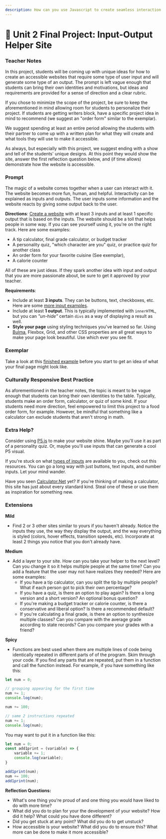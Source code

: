 ```yaml
---
description: How can you use Javascript to create seamless interaction on a webpage?
---
```


# 🎨 Unit 2 Final Project: Input-Output Helper Site

### Teacher Notes

In this project, students will be coming up with unique ideas for how to create an accessible websites that require some type of user input and will generate some type of an output. The prompt is left vague enough that students can bring their own identities and motivations, but ideas and requirements are provided for a sense of direction and a clear rubric.

If you chose to minimize the scope of the project, be sure to keep the aforementioned in mind allowing room for students to personalize their project. If students are getting writers block, have a specific project idea in mind to recommend (we suggest an "order form" similar to the exemplar).

We suggest spending at least an entire period allowing the students with their partner to come up with a written plan for what they will create and what tools they will use to make it accessible.

As always, but especially with this project, we suggest ending with a show and tell of the students' unique designs. At this point they would show the site, answer the first reflection question below, and (if time allows) demonstrate how the website is accessible.

### Prompt

The magic of a website comes together when a user can interact with it. The website becomes more fun, human, and helpful. Interactivity can be explained as inputs and outputs. The user inputs some information and the website reacts by giving some output back to the user.

**Directions**: [Create a website](https://github.com/nycdoe-cs4all/interactive-web/tree/manny-edits/unit-2-intro-to-dom-manipulation-basics/U2FINAL/U2FINAL-Starter) with at least 3 inputs and at least 1 specific output that is based on the inputs. The website should be a toll that helps people in some way. If you can see yourself using it, you're on the right track. Here are some examples:

* A tip calculator, final grade calculator, or budget tracker
* A personality quiz, "which character are you" quiz, or practice quiz for another class
* An order form for your favorite cuisine (See exemplar),
* A calorie counter

All of these are just ideas. If they spark another idea with input and output that you are more passionate about, be sure to get it approved by your teacher.

**Requirements**:

* Include at least **3 inputs**. They can be buttons, text, checkboxes, etc. Here are some [more input examples](https://www.w3schools.com/html/html\_form\_input\_types.asp).
* Include at least **1 output**. This is typically implemented with `innerHTML`, but you can _"un-hide"_ certain `divs` as a way of displaying a result as well.
* **Style your page** using styling techniques you've learned so far. Using [Bulma](https://bulma.io/documentation/), Flexbox, Grid, and other CSS properties are all great ways to make your page look beautiful. Use which ever you see fit.

### Exemplar

Take a look at this [finished example](https://github.com/nycdoe-cs4all/interactive-web/blob/manny-edits/unit-2-intro-to-dom-manipulation-basics/U2FINAL/U2FINAL-Exemplar/index.html) before you start to get an idea of what your final page might look like.

### Culturally Responsive Best Practice

As aforementioned in the teacher notes, the topic is meant to be vague enough that students can bring their own identities to the table. Typically, students make an order form, calculator, or quiz of some kind. If your students need more direction, feel empowered to limit this project to a food order form, for example. However, be mindful that something like a calculator can exclude students that aren't strong in math.

### Extra Help?

Consider using [P5.js](https://p5js.org/get-started/) to make your website shine. Maybe you'll use it as part of a personality quiz. Or, maybe you'll use inputs that can generate a cool P5 visual.

If you're stuck on what [types of inputs](https://www.w3schools.com/html/html\_form\_input\_types.asp) are available to you, check out this resources. You can go a long way with just buttons, text inputs, and number inputs. Let your mind wander.

Have you seen [Calculator.Net](https://www.calculator.net/) yet? If you're thinking of making a calculator, this site has just about every standard kind. Steal one of these or use them as inspiration for something new.

### Extensions

**Mild**

* Find 2 or 3 other sites similar to yours if you haven't already. Notice the inputs they use, the way they display the output, and the way everything is styled (colors, hover effects, transition speeds, etc). Incorporate at least 2 things you notice that you don't already have.

**Medium**

* Add a layer to your site. How can you take your helper to the next level? Can you change it so it helps multiple people at the same time? Can you add a feature that the user may not have realizes they needed? Here are some examples:
  * If you have a tip calculator, can you split the tip by multiple people? What if each person got to pick their own percentage?
  * If you have a quiz, is there an option to play again? Is there a long version and a short version? An optional bonus question?
  * If you're making a budget tracker or calorie counter, is there a conservative and liberal option? Is there a recommended default?
  * If you're calculating a final grade, is there an option to synthesize multiple classes? Can you compare with the average grade according to state records? Can you compare your grades with a friend?

**Spicy**

* Functions are best used when there are multiple lines of code being identically repeated in different parts of of the program. Skim through your code. If you find any parts that are repeated, put them in a function and call the function instead. For example, if you have something like this:

```javascript
let num = 0;

// grouping appearing for the first time
num += 1;
console.log(num);

num += 100;

// same 2 instructions repeated
num += 1;
console.log(num);
```

You may want to put it in a function like this:

```javascript
let num = 0;
const add1print = (variable) => {
    variable += 1;
    console.log(variable);   
}

add1print(num);
num += 100;
add1print(num);
```

**Reflection Questions:**

* What's one thing you're proud of and one thing you would have liked to do with more time?
* What did you do to plan for your the development of your website? How did it help? What could you have done different?
* Did you get stuck at any point? What did you do to get unstuck?
* How accessible is your website? What did you do to ensure this? What more can be done to make it more accessible?

